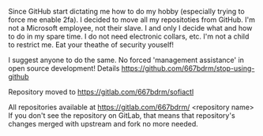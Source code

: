 Since GitHub start dictating me how to do my hobby (especially trying to force me enable 2fa). I decided to move all my repositoties from GitHub. I'm not a Microsoft employee, not their slave. I and only I decide what and how to do in my spare time. I do not need electronic collars, etc. I'm not a child to restrict me. Eat your theathe of security youself! 

I suggest anyone to do the same. No forced 'management assistance' in open source development! Details https://github.com/667bdrm/stop-using-github

Repository moved to https://gitlab.com/667bdrm/sofiactl

All repositories available at https://gitlab.com/667bdrm/ &lt;repository name&gt;
If you don't see the repository on GitLab, that means that repository's changes merged with upstream and fork no more needed.
